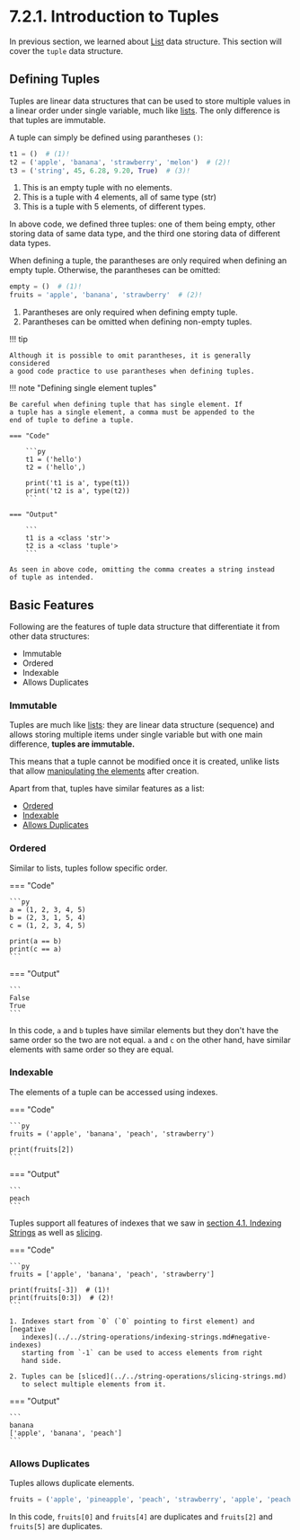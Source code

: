 # 7.2.1. Introduction to Tuples
In previous section, we learned about [List](../lists/introduction.md)
data structure. This section will cover the `tuple` data structure.

## Defining Tuples
Tuples are linear data structures that can be used to store multiple
values in a linear order under single variable, much like [lists](../lists/introduction.md). The only difference is that tuples are immutable.

A tuple can simply be defined using parantheses `()`:

```py linenums="1"
t1 = ()  # (1)!
t2 = ('apple', 'banana', 'strawberry', 'melon')  # (2)!
t3 = ('string', 45, 6.28, 9.20, True)  # (3)!
```

1. This is an empty tuple with no elements.
2. This is a tuple with 4 elements, all of same type (str)
3. This is a tuple with 5 elements, of different types.

In above code, we defined three tuples: one of them being empty, other
storing data of same data type, and the third one storing data of different
data types.

When defining a tuple, the parantheses are only required when defining
an empty tuple. Otherwise, the parantheses can be omitted:

```py
empty = ()  # (1)!
fruits = 'apple', 'banana', 'strawberry'  # (2)!
```

1. Parantheses are only required when defining empty tuple.
2. Parantheses can be omitted when defining non-empty tuples.


!!! tip

    Although it is possible to omit parantheses, it is generally considered
    a good code practice to use parantheses when defining tuples.

!!! note "Defining single element tuples"

    Be careful when defining tuple that has single element. If
    a tuple has a single element, a comma must be appended to the
    end of tuple to define a tuple.

    === "Code"

        ```py
        t1 = ('hello')
        t2 = ('hello',)

        print('t1 is a', type(t1))
        print('t2 is a', type(t2))
        ```

    === "Output"

        ```
        t1 is a <class 'str'>
        t2 is a <class 'tuple'>
        ```

    As seen in above code, omitting the comma creates a string instead
    of tuple as intended.

## Basic Features
Following are the features of tuple data structure that differentiate
it from other data structures:

- Immutable
- Ordered
- Indexable
- Allows Duplicates

### Immutable
Tuples are much like [lists](../lists/introduction.md): they are linear
data structure (sequence) and allows storing multiple items under
single variable but with one main difference, **tuples are immutable.**

This means that a tuple cannot be modified once it is created, unlike lists
that allow [manipulating the elements](../lists/manipulating-elements.md) 
after creation.

Apart from that, tuples have similar features as a list:

- [Ordered](../lists/introduction.md#ordered)
- [Indexable](../lists/introduction.md#indexable)
- [Allows Duplicates](../lists/introduction.md#allows-duplicates)

### Ordered
Similar to lists, tuples follow specific order.

=== "Code"

    ```py
    a = (1, 2, 3, 4, 5)
    b = (2, 3, 1, 5, 4)
    c = (1, 2, 3, 4, 5)

    print(a == b)
    print(c == a)
    ```

=== "Output"

    ```
    False
    True
    ```

In this code, `a` and `b` tuples have similar elements but they don't have
the same order so the two are not equal. `a` and `c` on the other hand,
have similar elements with same order so they are equal.

### Indexable
The elements of a tuple can be accessed using indexes.

=== "Code"

    ```py
    fruits = ('apple', 'banana', 'peach', 'strawberry')

    print(fruits[2])
    ```

=== "Output"

    ```
    peach
    ```

Tuples support all features of indexes that we saw in [section 4.1. Indexing Strings](../../string-operations/indexing-strings.md) as well as [slicing](../../string-operations/slicing-strings.md).

=== "Code"

    ```py
    fruits = ['apple', 'banana', 'peach', 'strawberry']

    print(fruits[-3])  # (1)!
    print(fruits[0:3])  # (2)!
    ```

    1. Indexes start from `0` (`0` pointing to first element) and [negative
       indexes](../../string-operations/indexing-strings.md#negative-indexes)
       starting from `-1` can be used to access elements from right
       hand side.

    2. Tuples can be [sliced](../../string-operations/slicing-strings.md)
       to select multiple elements from it.

=== "Output"

    ```
    banana
    ['apple', 'banana', 'peach']
    ```

### Allows Duplicates
Tuples allows duplicate elements.

```py
fruits = ('apple', 'pineapple', 'peach', 'strawberry', 'apple', 'peach')
```

In this code, `fruits[0]` and `fruits[4]` are duplicates and `fruits[2]`
and `fruits[5]` are duplicates.
